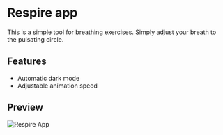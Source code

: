 # Respire app

This is a simple tool for breathing exercises. Simply adjust your breath to the pulsating circle.

## Features

- Automatic dark mode
- Adjustable animation speed

## Preview

![Respire App](https://github.com/shouhu21/respire-app/blob/main/public/img/preview-02.png)
